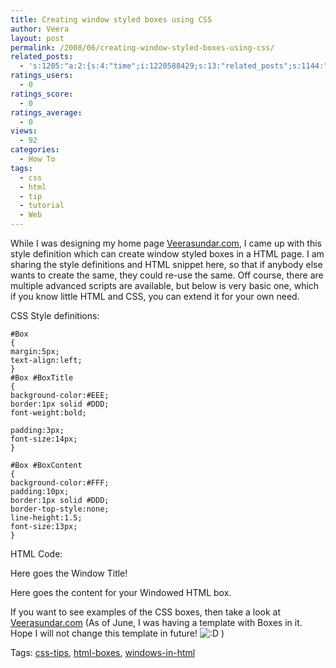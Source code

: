 ```yaml
---
title: Creating window styled boxes using CSS
author: Veera
layout: post
permalink: /2008/06/creating-window-styled-boxes-using-css/
related_posts:
  - 's:1205:"a:2:{s:4:"time";i:1220588429;s:13:"related_posts";s:1144:"<ul class="related_post"><li><a href="http://veerasundar.com/blog/2008/08/19/how-to-create-a-horizontal-navigation-website-using-jquery/" title="How to create a horizontal navigation website using JQuery.">How to create a horizontal navigation website using JQuery.</a></li><li><a href="http://veerasundar.com/blog/2008/06/12/getting-your-web-identity/" title="Getting your web identity!">Getting your web identity!</a></li><li><a href="http://veerasundar.com/blog/2008/08/11/code-snippet-for-including-content-based-on-post-length-in-wordpress/" title="Code snippet for including content based on post length in Wordpress">Code snippet for including content based on post length in Wordpress</a></li><li><a href="http://veerasundar.com/blog/2008/08/10/mozilla-concept-series-future-of-web-browser/" title="Mozilla concept series : Future of Web browser">Mozilla concept series : Future of Web browser</a></li><li><a href="http://veerasundar.com/blog/2008/08/05/tip-to-avoid-typing-password-every-time-you-open-vss/" title="Tip to avoid typing password every time you open VSS">Tip to avoid typing password every time you open VSS</a></li></ul>";}";'
ratings_users:
  - 0
ratings_score:
  - 0
ratings_average:
  - 0
views:
  - 92
categories:
  - How To
tags:
  - css
  - html
  - tip
  - tutorial
  - Web
---
```


While I was designing my home page [Veerasundar.com][1], I came up with this style definition which can create window styled boxes in a HTML page. I am sharing the style definitions and HTML snippet here, so that if anybody else wants to create the same, they could re-use the same. Off course, there are multiple advanced scripts are available, but below is very basic one, which if you know little HTML and CSS, you can extend it for your own need.

 [1]: http://www.veerasundar.com



CSS Style definitions:  
  


    #Box
    {
    margin:5px;
    text-align:left;
    }
    #Box #BoxTitle
    {
    background-color:#EEE;
    border:1px solid #DDD;
    font-weight:bold;
    
    padding:3px;
    font-size:14px;
    }
    
    #Box #BoxContent
    {
    background-color:#FFF;
    padding:10px;
    border:1px solid #DDD;
    border-top-style:none;
    line-height:1.5;
    font-size:13px;
    }

  
HTML Code:  


  
  
Here goes the Window Title!  
  
  
Here goes the content for your Windowed HTML box.  
  
  


If you want to see examples of the CSS boxes, then take a look at [Veerasundar.com][1] (As of June, I was having a template with Boxes in it. Hope I will not change this template in future! ![:D][2] )

 [2]: http://veerasundar.com/blog/wp-includes/images/smilies/icon_biggrin.gif



Tags: [css-tips][3], [html-boxes][4], [windows-in-html][5]

 [3]: http://technorati.com/tag/css-tips
 [4]: http://technorati.com/tag/html-boxes
 [5]: http://technorati.com/tag/windows-in-html
